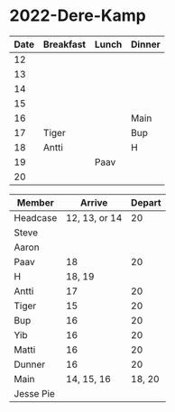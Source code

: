# 2022-Dere-Kamp


| Date | Breakfast | Lunch | Dinner |
| ---- | --------- | ----- | ------ |
|12||||
|13||||
|14||||
|15||||
|16| | | Main |
|17| Tiger || Bup |
|18| Antti | | H |
|19|| Paav ||
|20||||

| Member | Arrive | Depart |
| ------ | ------ | ------ |
| Headcase | 12, 13, or 14 | 20 |
| Steve | | |
| Aaron | | |
| Paav | 18 | 20 |
| H | 18, 19 | |
| Antti | 17 | 20 |
| Tiger | 15 | 20 |
| Bup | 16 | 20 |
| Yib | 16 | 20 |
| Matti | 16 | 20 |
| Dunner | 16 | 20 |
| Main | 14, 15, 16 | 18, 20 |
| Jesse Pie | | |
